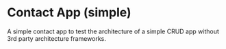 Contact App (simple)
============

A simple contact app to test the architecture of a simple CRUD app without 3rd party architecture frameworks.


